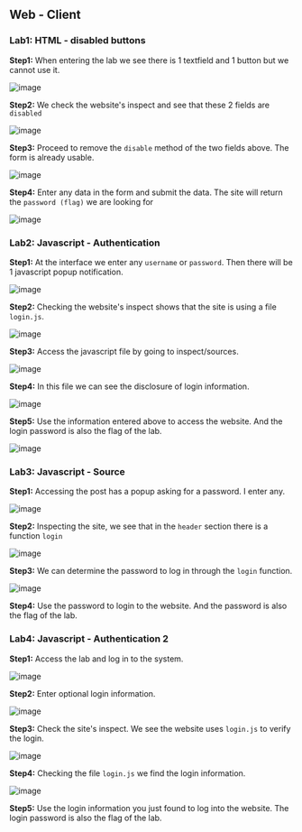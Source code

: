 ## Web - Client

### Lab1: HTML - disabled buttons

**Step1:** When entering the lab we see there is 1 textfield and 1 button but we cannot use it. 

![image](https://user-images.githubusercontent.com/63194321/147231855-675b4983-ad51-410e-b55d-0dc044c0993a.png)

**Step2:** We check the website's inspect and see that these 2 fields are `disabled` 

![image](https://user-images.githubusercontent.com/63194321/147233012-891cdf61-2591-48b8-a2d5-f8738a32a05e.png)

**Step3:** Proceed to remove the `disable` method of the two fields above. The form is already usable. 

![image](https://user-images.githubusercontent.com/63194321/147233195-d85ce01c-b78a-4b6c-9611-7578b4a6ab10.png)

**Step4:** Enter any data in the form and submit the data. The site will return the `password (flag)` we are looking for 

![image](https://user-images.githubusercontent.com/63194321/147233403-083921f5-f7f7-4d51-8f17-8f813643801b.png)

### Lab2: Javascript - Authentication

**Step1:** At the interface we enter any `username` or `password`. Then there will be 1 javascript popup notification. 

![image](https://user-images.githubusercontent.com/63194321/147233923-5a185caa-b031-45e1-8a6d-e0bfa6351496.png)

**Step2:** Checking the website's inspect shows that the site is using a file `login.js`.

![image](https://user-images.githubusercontent.com/63194321/147234451-1be0d139-d7b3-4355-b73d-993ee257ad8d.png)

**Step3:** Access the javascript file by going to inspect/sources. 

![image](https://user-images.githubusercontent.com/63194321/147234594-14aed3fa-0705-4a48-a901-260021cf36b4.png)

**Step4:** In this file we can see the disclosure of login information.

![image](https://user-images.githubusercontent.com/63194321/147234817-3a221d72-bad3-4f30-887e-7d077b54b14b.png)

**Step5:** Use the information entered above to access the website. And the login password is also the flag of the lab. 

![image](https://user-images.githubusercontent.com/63194321/147234979-ce1782a4-f148-413e-9c6b-371d490d14f4.png)

### Lab3: Javascript - Source

**Step1:** Accessing the post has a popup asking for a password. I enter any. 

![image](https://user-images.githubusercontent.com/63194321/147235254-8b8b819e-ea48-4c62-b482-4242659008d9.png)

**Step2:** Inspecting the site, we see that in the `header` section there is a function `login` 

![image](https://user-images.githubusercontent.com/63194321/147235440-f2ce19d8-eb44-484c-928e-cef87b71765f.png)

**Step3:** We can determine the password to log in through the `login` function. 

![image](https://user-images.githubusercontent.com/63194321/147235612-2e31a459-4366-4557-8c03-498bd7318daa.png)

**Step4:** Use the password to login to the website. And the password is also the flag of the lab. 

### Lab4: Javascript - Authentication 2

**Step1:** Access the lab and log in to the system.

![image](https://user-images.githubusercontent.com/63194321/147236591-52afa5aa-9e72-455c-bd6b-d55d9650f16d.png)

**Step2:** Enter optional login information. 

![image](https://user-images.githubusercontent.com/63194321/147236827-2f09c41a-cc57-479d-b206-86a0ab6bcbd7.png)

**Step3:** Check the site's inspect. We see the website uses `login.js` to verify the login. 

![image](https://user-images.githubusercontent.com/63194321/147236968-c6ea08c5-d366-4b72-b135-0b9d4d2f9918.png)

**Step4:** Checking the file `login.js` we find the login information. 

![image](https://user-images.githubusercontent.com/63194321/147237113-45928f0a-2e04-4acf-ad9b-a0aafabd8ed9.png)

**Step5:** Use the login information you just found to log into the website. The login password is also the flag of the lab. 

